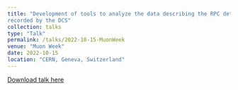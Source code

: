 ```yaml
---
title: "Development of tools to analyze the data describing the RPC detector status
recorded by the DCS"
collection: talks
type: "Talk"
permalink: /talks/2022-10-15-MuonWeek
venue: "Muon Week"
date: 2022-10-15
location: "CERN, Geneva, Switzerland"
---
```


[Download talk here](http://JustWhit3.github.io/files/GB_MuonWeek.pdf)
